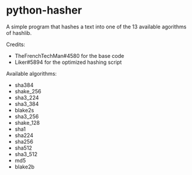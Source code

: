 # python-hasher
A simple program that hashes a text into one of the 13 available agorithms of hashlib.

Credits:
- TheFrenchTechMan#4580 for the base code
- Liker#5894 for the optimized hashing script

Available algorithms:
- sha384
- shake_256
- sha3_224
- sha3_384
- blake2s
- sha3_256
- shake_128
- sha1
- sha224
- sha256
- sha512
- sha3_512
- md5
- blake2b
